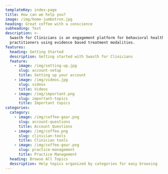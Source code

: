 ```yaml
---
templateKey: index-page
title: How can we help you?
image: /img/home-jumbotron.jpg
heading: Great coffee with a conscience
subheading: Test
description: >-
  Swasth for Clinicians is an engagement platform for behavioral health
  practitioners using evidence based treatment modalities.
features:
  heading: Getting Started
  description: Getting started with Swasth for Clinicians
  feature:
    - image: /img/setting-up.jpg
      slug: account-setup
      title: Setting up your account
    - image: /img/videos.jpg
      slug: videos
      title: Videos
    - image: /img/important.png
      slug: important-topics
      title: Important topics
categories:
  category:
    - image: /img/coffee-gear.png
      slug: account-questions
      title: Account Questions
    - image: /img/coffee.png
      slug: clinician-tools
      title: Clinician tools
    - image: /img/coffee-gear.png
      slug: practice-management
      title: Practice Management
  heading: Browse All Topics
  description: Help topics organized by categories for easy browsing
---
```



